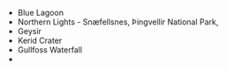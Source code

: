 - Blue Lagoon
- Northern Lights - Snæfellsnes, Þingvellir National Park, 
- Geysir
- Kerid Crater
- Gullfoss Waterfall
- 